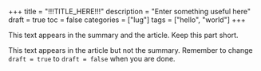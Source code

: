 +++
title = "!!!TITLE_HERE!!!"
description = "Enter something useful here"
draft = true
toc = false
categories = ["lug"]
tags = ["hello", "world"]
+++

This text appears in the summary and the article. Keep this part short.

<!--more-->

This text appears in the article but not the summary.
Remember to change `draft = true` to `draft = false` when you are done.
